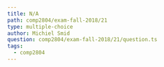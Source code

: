 ```yaml
---
title: N/A
path: comp2804/exam-fall-2018/21
type: multiple-choice
author: Michiel Smid
question: comp2804/exam-fall-2018/21/question.ts
tags:
  - comp2804
---
```

